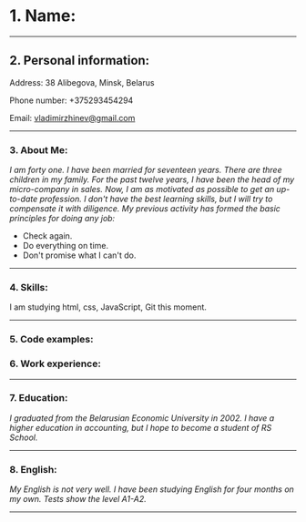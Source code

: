 # 1. Name:



---

## 2. Personal information:

Address: 38 Alibegova, Minsk, Belarus

Phone number: +375293454294

Email: vladimirzhinev@gmail.com



---

### 3. About Me:

_I am forty one. I have been married for seventeen years. There are three children in my family. For the past twelve years, I have been the head of my micro-company in sales. Now, I am as motivated as possible to get an up-to-date profession. I don't have the best learning skills, but I will try to compensate it with diligence.
My previous activity has formed the basic principles for doing any job:_

- Check again.
- Do everything on time.
- Don't promise what I can't do.

---

### 4. Skills:

I am studying html, css, JavaScript, Git this moment.

---

### 5. Code examples:



### 6. Work experience:

---

### 7. Education:

_I graduated from the Belarusian Economic University in 2002. I have a higher education in accounting, but I hope to become a student of RS School._

---

### 8. English:

_My English is not very well. I have been studying English for four months on my own. Tests show the level A1-A2._

---

